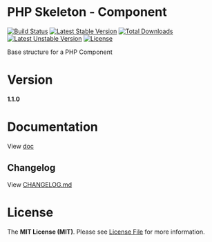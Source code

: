 PHP Skeleton - Component
========================

[![Build Status](https://travis-ci.org/mostofreddy/php-skeleton-component.svg?branch=master)](https://travis-ci.org/mostofreddy/php-skeleton-component)
[![Latest Stable Version](https://poser.pugx.org/phpskeleton/component/v/stable.svg)](https://packagist.org/packages/phpskeleton/component)
[![Total Downloads](https://poser.pugx.org/phpskeleton/component/downloads.svg)](https://packagist.org/packages/phpskeleton/component)
[![Latest Unstable Version](https://poser.pugx.org/phpskeleton/component/v/unstable.svg)](https://packagist.org/packages/phpskeleton/component)
[![License](https://poser.pugx.org/phpskeleton/component/license.svg)](https://packagist.org/packages/phpskeleton/component)

Base structure for a PHP Component

Version
=======

__1.1.0__

Documentation
=======

View [doc](doc/README.md)

Changelog
--------

View [CHANGELOG.md](CHANGELOG.md)

License
=======

The __MIT License (MIT)__. Please see [License File](LICENSE.md) for more information.
